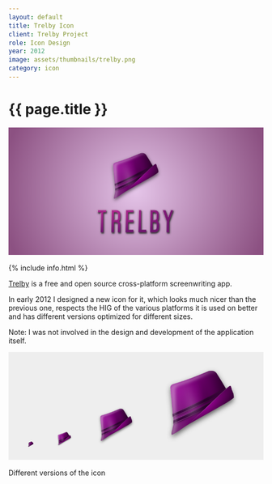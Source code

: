 ```yaml
---
layout: default
title: Trelby Icon
client: Trelby Project
role: Icon Design
year: 2012
image: assets/thumbnails/trelby.png
category: icon
---
```


<h1 class="header">{{ page.title }}</h1>

![Trelby](/assets/trelby-1.png)

{% include info.html %}

[Trelby](http://trelby.org) is a free and open source cross-platform screenwriting app.

In early 2012 I designed a new icon for it, which looks much nicer than the previous one, respects the HIG of the various platforms it is used on better and has different versions optimized for different sizes.

Note: I was not involved in the design and development of the application itself.

![Trelby icon versions](/assets/trelby-2.png)
<p class="imgcaption">Different versions of the icon</p>
